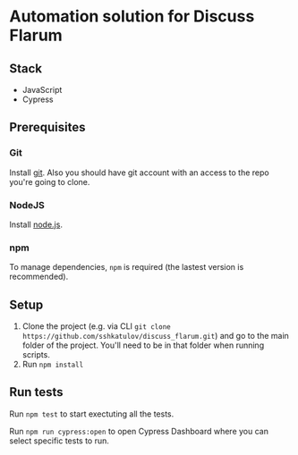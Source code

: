 # Automation solution for Discuss Flarum

## Stack

- JavaScript
- Cypress

## Prerequisites

### Git

Install [git](https://git-scm.com/book/en/v2/Getting-Started-Installing-Git). Also you should have git account with an access to the repo you're going to clone.

### NodeJS

Install [node.js](https://nodejs.org/en/).

### npm

To manage dependencies, `npm` is required (the lastest version is recommended).

## Setup

1. Clone the project (e.g. via CLI `git clone https://github.com/sshkatulov/discuss_flarum.git`) and go to the main folder of the project. You'll need to be in that folder when running scripts.
2. Run `npm install`

## Run tests

Run `npm test` to start exectuting all the tests.

Run `npm run cypress:open` to open Cypress Dashboard where you can select specific tests to run.
